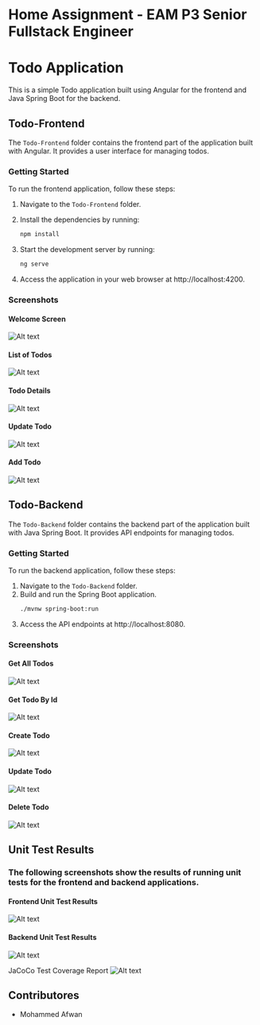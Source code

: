 # Home Assignment - EAM P3 Senior Fullstack Engineer


# Todo Application

This is a simple Todo application built using Angular for the frontend and Java Spring Boot for the backend.

## Todo-Frontend

The `Todo-Frontend` folder contains the frontend part of the application built with Angular. It provides a user interface for managing todos.

### Getting Started

To run the frontend application, follow these steps:

1. Navigate to the `Todo-Frontend` folder.
2. Install the dependencies by running:

    ```bash
    npm install
    ```

3. Start the development server by running:

    ```bash
    ng serve
    ```

4. Access the application in your web browser at http://localhost:4200.

### Screenshots

#### Welcome Screen
![Alt text](image.png)

#### List of Todos
![Alt text](image-1.png)

#### Todo Details
![Alt text](image-2.png)

#### Update Todo
![Alt text](image-3.png)

#### Add Todo
![Alt text](image-4.png)

## Todo-Backend

The `Todo-Backend` folder contains the backend part of the application built with Java Spring Boot. It provides API endpoints for managing todos.

### Getting Started

To run the backend application, follow these steps:

1. Navigate to the `Todo-Backend` folder.
2. Build and run the Spring Boot application.
    ```bash
    ./mvnw spring-boot:run
    ```
3. Access the API endpoints at http://localhost:8080.

### Screenshots

#### Get All Todos
![Alt text](image-7.png)

#### Get Todo By Id
![Alt text](image-8.png)

#### Create Todo
![Alt text](image-9.png)

#### Update Todo
![Alt text](image-10.png)

#### Delete Todo
![Alt text](image-11.png)


## Unit Test Results

### The following screenshots show the results of running unit tests for the frontend and backend applications.

#### Frontend Unit Test Results
![Alt text](image-5.png)

#### Backend Unit Test Results
![Alt text](image-13.png)

JaCoCo Test Coverage Report
![Alt text](image-12.png)

## Contributores

- Mohammed Afwan